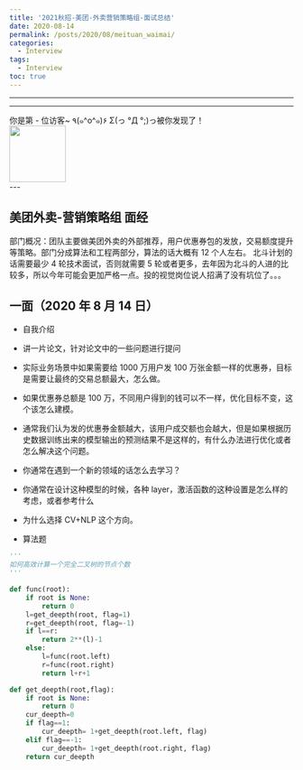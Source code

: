 ```yaml
---
title: '2021秋招-美团-外卖营销策略组-面试总结'
date: 2020-08-14
permalink: /posts/2020/08/meituan_waimai/
categories:
  - Interview
tags:
  - Interview
toc: true
---
```


---

---

<div>
<div class="button01">
      <visited_a href="#" display:inline>你是第<span data-hk-page="current"> - </span>位访客~</visited_a>
      <visited_p class="top">٩(๑^o^๑)۶</visited_p>
      <visited_p class="bottom">Σ(っ °Д °;)っ被你发现了！</visited_p>
</div>
<img align="center" width="100" src="{{ site.url }}/images/static/take_me.gif" alt="" display:inline>
</div>
---

## 美团外卖-营销策略组 面经

部门概况：团队主要做美团外卖的外部推荐，用户优惠券包的发放，交易额度提升等策略。部门分成算法和工程两部分，算法的话大概有 12 个人左右。
北斗计划的话需要最少 4 轮技术面试，否则就需要 5 轮或者更多，去年因为北斗的人进的比较多，所以今年可能会更加严格一点。投的视觉岗位说人招满了没有坑位了。。。

## 一面（2020 年 8 月 14 日）

- 自我介绍
- 讲一片论文，针对论文中的一些问题进行提问
- 实际业务场景中如果需要给 1000 万用户发 100 万张金额一样的优惠券，目标是需要让最终的交易总额最大，怎么做。
- 如果优惠券总额是 100 万，不同用户得到的钱可以不一样，优化目标不变，这个该怎么建模。
- 通常我们认为发的优惠券金额越大，该用户成交额也会越大，但是如果根据历史数据训练出来的模型输出的预测结果不是这样的，有什么办法进行优化或者怎么解决这个问题。
- 你通常在遇到一个新的领域的话怎么去学习？
- 你通常在设计这种模型的时候，各种 layer，激活函数的这种设置是怎么样的考虑，或者参考什么
- 为什么选择 CV+NLP 这个方向。

- 算法题

```python
'''
如何高效计算一个完全二叉树的节点个数
'''

def func(root):
    if root is None:
        return 0
    l=get_deepth(root, flag=1)
    r=get_deepth(root, flag=-1)
    if l==r:
        return 2**(l)-1
    else:
        l=func(root.left)
        r=func(root.right)
        return l+r+1

def get_deepth(root,flag):
    if root is None:
        return 0
    cur_deepth=0
    if flag==1:
        cur_deepth= 1+get_deepth(root.left, flag)
    elif flag==-1:
        cur_deepth= 1+get_deepth(root.right, flag)
    return cur_deepth
```

<div data-hk-top-pages="5"> </div>
